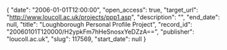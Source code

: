 {
  "date": "2006-01-01T12:00:00", 
  "open_access": true, 
  "target_url": "http://www.loucoll.ac.uk/projects/ppp1.asp", 
  "description": "", 
  "end_date": null, 
  "title": "Loughborough Personal Profile Project", 
  "record_id": "20060101T120000/H2ypkFm7hHeSnosxYeDZzA==", 
  "publisher": "loucoll.ac.uk", 
  "slug": 117569, 
  "start_date": null
}

